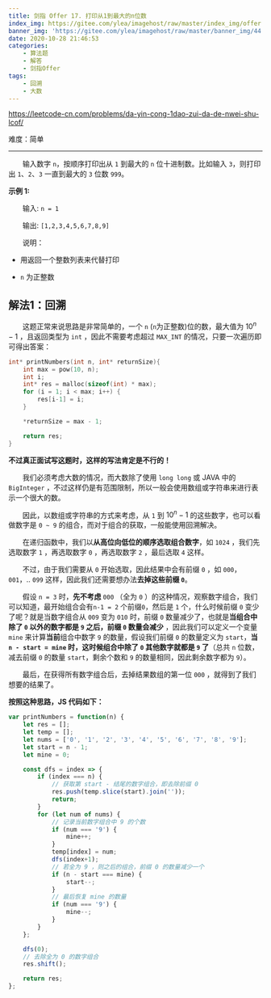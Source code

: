 ```yaml
---
title: 剑指 Offer 17. 打印从1到最大的n位数
index_img: https://gitee.com/ylea/imagehost/raw/master/index_img/offer.jpg
banner_img: 'https://gitee.com/ylea/imagehost/raw/master/banner_img/44.png'
date: 2020-10-28 21:46:53
categories:
    - 算法题
    - 解答
    - 剑指Offer
tags:
    - 回溯
    - 大数
---
```


https://leetcode-cn.com/problems/da-yin-cong-1dao-zui-da-de-nwei-shu-lcof/

难度：简单

---

&emsp;&emsp;输入数字 `n`，按顺序打印出从 `1` 到最大的 `n` 位十进制数。比如输入 `3`，则打印出 `1`、`2`、`3` 一直到最大的 `3` 位数 `999`。

**示例 1:**

&emsp;&emsp;输入: `n = 1`

&emsp;&emsp;输出: `[1,2,3,4,5,6,7,8,9]`


&emsp;&emsp;说明：

- 用返回一个整数列表来代替打印

- `n` 为正整数



## 解法1：回溯

&emsp;&emsp;这题正常来说思路是非常简单的，一个 `n` (`n`为正整数)位的数，最大值为 $10^n - 1$ ，且返回类型为 `int` ，因此不需要考虑超过 `MAX_INT` 的情况，只要一次遍历即可得出答案：

```c
int* printNumbers(int n, int* returnSize){
    int max = pow(10, n);
    int i;
    int* res = malloc(sizeof(int) * max);
    for (i = 1; i < max; i++) {
        res[i-1] = i;
    }

    *returnSize = max - 1;

    return res;
}
```

**不过真正面试写这题时，这样的写法肯定是不行的！**

&emsp;&emsp;我们必须考虑大数的情况，而大数除了使用 `long long` 或 JAVA 中的 `BigInteger` ，不过这样仍是有范围限制，所以一般会使用数组或字符串来进行表示一个很大的数。

&emsp;&emsp;因此，以数组或字符串的方式来考虑，从 `1` 到 $10^n-1$ 的这些数字，也可以看做数字是 `0 ~ 9` 的组合，而对于组合的获取，一般能使用回溯解决。

&emsp;&emsp;在递归函数中，我们以**从高位向低位的顺序选取组合数字**，如 `1024` ，我们先选取数字 `1` ，再选取数字 `0` ，再选取数字 `2` ，最后选取 `4` 这样。

&emsp;&emsp;不过，由于我们需要从 `0` 开始选取，因此结果中会有前缀 `0` ，如 `000`，`001`，.. `099` 这样，因此我们还需要想办法**去掉这些前缀 `0`**。

&emsp;&emsp;假设 `n = 3` 时，**先不考虑** `000` （全为 `0` ）的这种情况，观察数字组合，我们可以知道，最开始组合会有`n-1 = 2` 个前缀`0`，然后是 `1` 个，什么时候前缀 `0` 变少了呢？就是当数字组合从 `009` 变为 `010` 时，前缀 `0` 数量减少了，也就是**当组合中除了 `0` 以外的数字都是 `9` 之后，前缀 `0` 数量会减少** ，因此我们可以定义一个变量 `mine` 来计算**当前**组合中数字 `9`  的数量，假设我们前缀 `0` 的数量定义为 `start`，**当 `n - start = mine` 时，这时候组合中除了 `0` 其他数字就都是 `9` 了**（总共 `n` 位数，减去前缀 `0` 的数量 `start`，剩余个数和 `9` 的数量相同，因此剩余数字都为 `9`）。

&emsp;&emsp;最后，在获得所有数字组合后，去掉结果数组的第一位 `000` ，就得到了我们想要的结果了。



**按照这种思路，JS 代码如下：**

```js
var printNumbers = function(n) {
    let res = [];
    let temp = [];
    let nums = ['0', '1', '2', '3', '4', '5', '6', '7', '8', '9'];
    let start = n - 1;
    let mine = 0;

    const dfs = index => {
        if (index === n) {
            // 获取第 start - 结尾的数字组合，即去除前缀 0 
            res.push(temp.slice(start).join(''));
            return;
        }
        for (let num of nums) {
            // 记录当前数字组合中 9 的个数
            if (num === '9') {
                mine++;
            }
            temp[index] = num;
            dfs(index+1);
            // 若全为 9 ，则之后的组合，前缀 0 的数量减少一个 
            if (n - start === mine) {
                start--;
            }
            // 最后恢复 mine 的数量
            if (num === '9') {
                mine--;
            }
        }
    };

    dfs(0);
	// 去除全为 0 的数字组合
    res.shift();

    return res;
};
```
